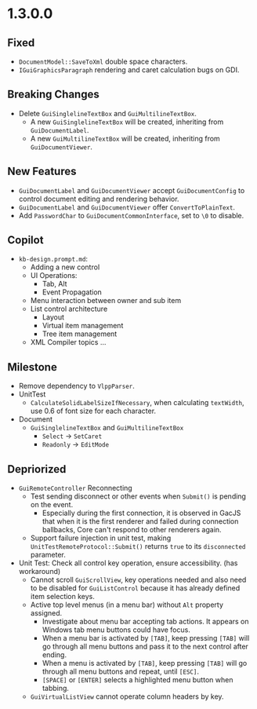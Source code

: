 # 1.3.0.0

## Fixed
- `DocumentModel::SaveToXml` double space characters.
- `IGuiGraphicsParagraph` rendering and caret calculation bugs on GDI.

## Breaking Changes
- Delete `GuiSinglelineTextBox` and `GuiMultilineTextBox`.
  - A new `GuiSinglelineTextBox` will be created, inheriting from `GuiDocumentLabel`.
  - A new `GuiMultilineTextBox` will be created, inheriting from `GuiDocumentViewer`.

## New Features
- `GuiDocumentLabel` and `GuiDocumentViewer` accept `GuiDocumentConfig` to control document editing and rendering behavior.
- `GuiDocumentLabel` and `GuiDocumentViewer` offer `ConvertToPlainText`.
- Add `PasswordChar` to `GuiDocumentCommonInterface`, set to `\0` to disable.

## Copilot

- `kb-design.prompt.md`:
  - Adding a new control
  - UI Operations:
    - Tab, Alt
    - Event Propagation
  - Menu interaction between owner and sub item
  - List control architecture
    - Layout
    - Virtual item management
    - Tree item management
  - XML Compiler topics ...

## Milestone

- Remove dependency to `VlppParser`.
- UnitTest
  - `CalculateSolidLabelSizeIfNecessary`, when calculating `textWidth`, use 0.6 of font size for each character.
- Document
  - `GuiSinglelineTextBox` and `GuiMultilineTextBox`
    - `Select` -> `SetCaret`
    - `Readonly` -> `EditMode`


## Depriorized

- `GuiRemoteController` Reconnecting
  - Test sending disconnect or other events when `Submit()` is pending on the event.
    - Especially during the first connection, it is observed in GacJS that when it is the first renderer and failed during connection ballbacks, Core can't respond to other renderers again.
  - Support failure injection in unit test, making `UnitTestRemoteProtocol::Submit()` returns `true` to its `disconnected` parameter.
- Unit Test: Check all control key operation, ensure accessibility. (has workaround)
  - Cannot scroll `GuiScrollView`, key operations needed and also need to be disabled for `GuiListControl` because it has already defined item selection keys.
  - Active top level menus (in a menu bar) without `Alt` property assigned.
    - Investigate about menu bar accepting tab actions. It appears on Windows tab menu buttons could have focus.
    - When a menu bar is activated by `[TAB]`, keep pressing `[TAB]` will go through all menu buttons and pass it to the next control after ending.
    - When a menu is activated by `[TAB]`, keep pressing `[TAB]` will go through all menu buttons and repeat, until `[ESC]`.
    - `[SPACE]` or `[ENTER]` selects a highlighted menu button when tabbing.
  - `GuiVirtualListView` cannot operate column headers by key.